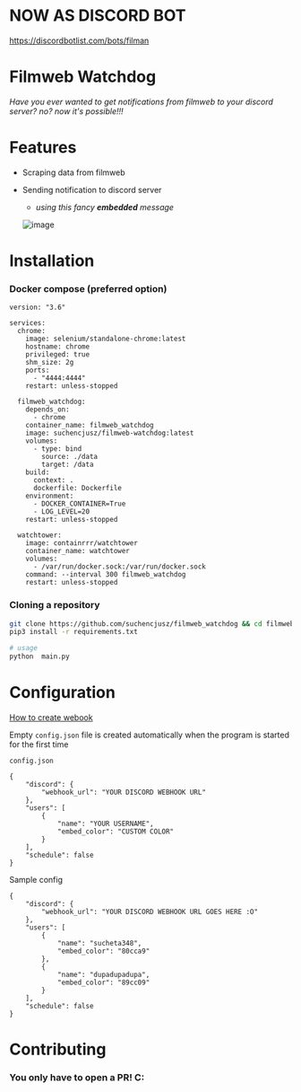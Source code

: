 # NOW AS DISCORD BOT
https://discordbotlist.com/bots/filman





# Filmweb Watchdog
*Have you ever wanted to get notifications from filmweb to your discord server? no? now it's possible!!!*

# Features
 - Scraping data from filmweb
 - Sending notification to discord server
	 - *using this fancy **embedded** message*

	 ![image](https://github.com/suchencjusz/filmweb_watchdog/assets/34921955/5853000c-a09a-4099-9fc3-3a309f4e4fb0)

# Installation
### Docker compose (preferred option)

```
version: "3.6"

services:
  chrome:
    image: selenium/standalone-chrome:latest
    hostname: chrome
    privileged: true
    shm_size: 2g
    ports:
      - "4444:4444"
    restart: unless-stopped

  filmweb_watchdog:
    depends_on:
      - chrome
    container_name: filmweb_watchdog
    image: suchencjusz/filmweb-watchdog:latest
    volumes:
      - type: bind
        source: ./data
        target: /data
    build:
      context: .
      dockerfile: Dockerfile
    environment:
      - DOCKER_CONTAINER=True
      - LOG_LEVEL=20
    restart: unless-stopped

  watchtower:
    image: containrrr/watchtower
    container_name: watchtower
    volumes:
      - /var/run/docker.sock:/var/run/docker.sock
    command: --interval 300 filmweb_watchdog
    restart: unless-stopped
```

### Cloning a repository

 
```bash
git clone https://github.com/suchencjusz/filmweb_watchdog && cd filmweb_watchdog
pip3 install -r requirements.txt

# usage
python  main.py
```

# Configuration
[How to create webook ](https://support.discord.com/hc/en-us/articles/228383668-Intro-to-Webhooks)

Empty `config.json` file is created automatically when the program is started for the first time

`config.json`
```
{
	"discord": {
		"webhook_url": "YOUR DISCORD WEBHOOK URL"
	},
	"users": [
		{
			"name": "YOUR USERNAME",
			"embed_color": "CUSTOM COLOR"
		}
	],
	"schedule": false
}
```

Sample config

```
{
	"discord": {
		"webhook_url": "YOUR DISCORD WEBHOOK URL GOES HERE :O"
	},
	"users": [
		{
			"name": "sucheta348",
			"embed_color": "80cca9"
		},
		{
			"name": "dupadupadupa",
			"embed_color": "89cc09"
		}
	],
	"schedule": false
}
```

# Contributing
### You only have to open a PR! C:
